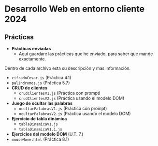 # Desarrollo Web en entorno cliente 2024
## Prácticas
- **Prácticas enviadas**
  - Aquí guardare las prácticas que he enviado, para saber que mande exactamente.

Dentro de cada archivo esta su descripción y mas información.
  - `cifradoCesar.js` (Práctica 4.1)
  - `palindromos.js` (Práctica 5.7)
- **CRUD de clientes**
  - `crudClientesV1.js` (Práctica con prompt)
  - `crudClientesV2.js` (Práctica usando el modelo DOM)
- **Juego de ocultar las palabras**
  - `ocultarPalabrasV1.js` (Práctica con prompt)
  - `ocultarPalabrasV2.js` (Práctica usando el modelo DOM)
- **Ejercicio de tabla dinámica**
  - `tablaDinamicaV1.js`
  - `tablaDinamicaV1.1.js`
- **Ejercicios del modelo DOM** (U.T. 7.)
- `mouseMove.html` (Práctica 8.1)
